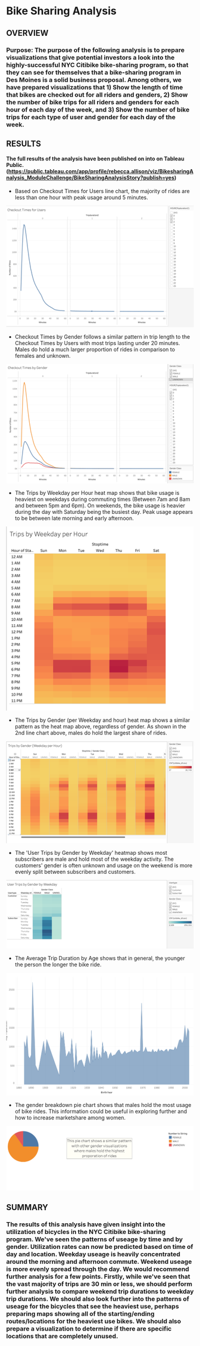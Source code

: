 # Bike Sharing Analysis

## OVERVIEW
### Purpose:  The purpose of the following analysis is to prepare visualizations that give potential investors a look into the highly-successful NYC Citibike bike-sharing program, so that they can see for themselves that a bike-sharing program in Des Moines is a solid business proposal.  Among others, we have prepared visualizations that 1) Show the length of time that bikes are checked out for all riders and genders, 2) Show the number of bike trips for all riders and genders for each hour of each day of the week, and 3) Show the number of bike trips for each type of user and gender for each day of the week.


## RESULTS
#### The full results of the analysis have been published on into on Tableau Public. (https://public.tableau.com/app/profile/rebecca.allison/viz/BikesharingAnalysis_ModuleChallenge/BikeSharingAnalysisStory?publish=yes)


 - Based on Checkout Times for Users line chart, the majority of rides are less than one hour with peak usage around 5 minutes.
 
 ![Checkout Times for Users](https://github.com/RebeccaA79/bikesharing/blob/main/images/checkout_times_for_users.png)


- Checkout Times by Gender follows a similar pattern in trip length to the Checkout Times by Users with most trips lasting under 20 minutes. Males do hold a much larger proportion of rides in comparison to females and unknown.

![Checkout Times by Gender](https://github.com/RebeccaA79/bikesharing/blob/main/images/checkout_times_by_gender.png)

- The Trips by Weekday per Hour heat map shows that bike usage is heaviest on weekdays during commuting times (Between 7am and 8am and between 5pm and 6pm). On weekends, the bike usage is heavier during the day with Saturday being the busiest day. Peak usage appears to be between late morning and early afternoon.

![Trips by Weekday per Hour](https://github.com/RebeccaA79/bikesharing/blob/main/images/trips_by_weekday_per_hour.png)

- The Trips by Gender (per Weekday and hour) heat map shows a similar pattern as the heat map above, regardless of gender. As shown in the 2nd line chart above, males do hold the largest share of rides.

![Trips by Gender per Weekday and hour](https://github.com/RebeccaA79/bikesharing/blob/main/images/trips_by_gender(weekday_per_hour).png)

 - The 'User Trips by Gender by Weekday' heatmap shows most subscribers are male and hold most of the weekday activity.  The customers' gender is often unknown and usage on the weekend is more evenly split between subscribers and customers.

![User Trips by Gender by Weekday](https://github.com/RebeccaA79/bikesharing/blob/main/images/user_trips_by_gender_weekday.png)

 - The Average Trip Duration by Age shows that in general, the younger the person the longer the bike ride.
 
![Average Age of Trip Duration](https://github.com/RebeccaA79/bikesharing/blob/main/images/avg_trip_duration_by_age.png)  

 - The gender breakdown pie chart shows that males hold the most usage of bike rides. This information could be useful in exploring further and how to increase marketshare among women.

![Gender Breakdown Pie Chart](https://github.com/RebeccaA79/bikesharing/blob/main/images/gender_breakdown_pie_chart.png)  

## SUMMARY
### The results of this analysis have given insight into the utilization of bicycles in the NYC Citibike bike-sharing program. We've seen the patterns of useage by time and by gender.  Utilization rates can now be predicted based on time of day and location.  Weekday useage is heavily concentrated around the morning and afternoon commute.  Weekend useage is more evenly spread through the day.  We would recommend further analysis for a few points.  Firstly, while we've seen that the vast majority of trips are 30 min or less, we should perform further analysis to compare weekend trip durations to weekday trip durations.  We should also look further into the patterns of useage for the bicycles that see the heaviest use, perhaps preparing maps showing all of the starting/ending routes/locations for the heaviest use bikes.  We should also prepare a visualization to determine if there are specific locations that are completely unused.

